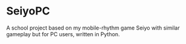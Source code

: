 # SeiyoPC
A school project based on my mobile-rhythm game Seiyo with similar gameplay but for PC users, written in Python.
